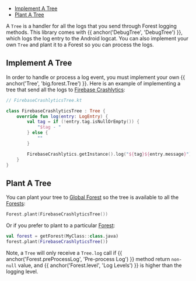 ---
---
- [Implement A Tree](#implement-a-tree)
- [Plant A Tree](#plant-a-tree)

A `Tree` is a handler for all the logs that you send through Forest logging
methods. This library comes with {{ anchor('DebugTree', 'DebugTree') }}, which logs the 
log entry to the Android logcat. You can also implement your own `Tree` and plant it to a 
Forest so you can process the logs.

## Implement A Tree
In order to handle or process a log event, you must implement your own 
{{ anchor('Tree', 'big.forest.Tree') }}. Here is an example of implementing a tree that
send all the logs to [Firebase Crashlytics](https://firebase.google.com/docs/crashlytics/get-started?platform=android):
```kotlin
// FirebaseCrashlyticsTree.kt

class FirebaseCrashlyticsTree : Tree {
    override fun log(entry: LogEntry) {
        val tag = if (!entry.tag.isNullOrEmpty()) {
            "$tag - "
        } else {
            ""
        }

        FirebaseCrashlytics.getInstance().log("${tag}${entry.message}")
    }
}
```

## Plant A Tree
You can plant your tree to [Global Forest](../features/forest#global-forest) so the 
tree is available to all the [Forests](../features/forest#forest):
```kotlin
Forest.plant(FirebaseCrashlyticsTree())
```
Or if you prefer to plant to a particular [Forest](../features/forest#forest):
```kotlin
val forest = getForest(MyClass::class.java)
forest.plant(FirebaseCrashlyticsTree())
```

Note, a `Tree` will only receive a `Tree.log` call if 
{{ anchor('Forest.preProcessLog', 'Pre-process Log') }} method return `non-null` value, and 
{{ anchor('Forest.level', 'Log Levels') }} is higher than the logging level.
